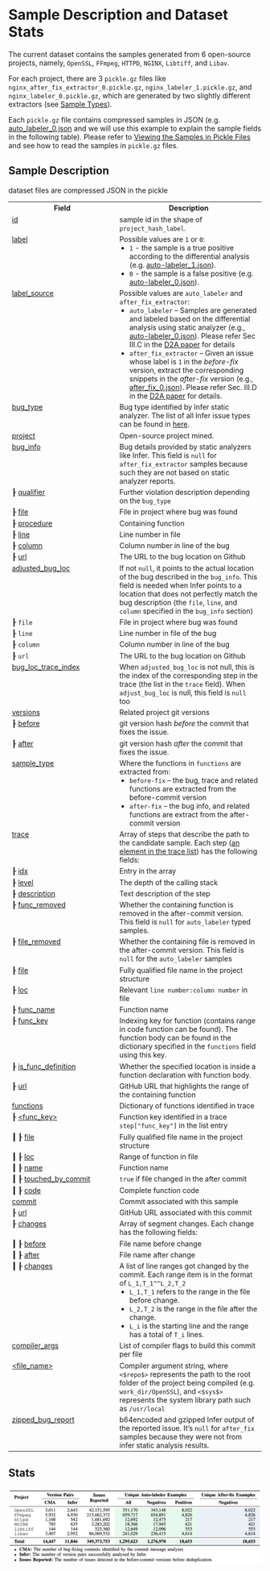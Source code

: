 # Sample Description and Dataset Stats

The current dataset contains the samples generated from 6 open-source projects, namely, `OpenSSL`, `FFmpeg`, `HTTPD`, `NGINX`, `Libtiff`, and `Libav`. 

For each project, there are 3 `pickle.gz` files like `nginx_after_fix_extractor_0.pickle.gz`, `nginx_labeler_1.pickle.gz`, and `nginx_labeler_0.pickle.gz`, which are generated by two slightly different extractors (see [Sample Types](../README.md##sample-types)).

Each `pickle.gz` file contains compressed samples in JSON (e.g. [auto_labeler_0.json](samples/auto_labeler_0.json) and we will use this example to explain the sample fields in the following table). Please refer to [Viewing the Samples in Pickle Files](dataset_usage.md#viewing-the-samples-in-pickle-files) and see how to read the samples in `pickle.gz` files.

## Sample Description

 dataset files are compressed JSON in the pickle

<table>
    <tr>
      <th width="200px">Field</th>
      <th>Description</th>
    </tr>
    <!-- row -->
    <tr>
      <td style="vertical-align:top"> <a href="samples/auto_labeler_0.json#L2" target="_blank">id</a> </td>
      <td> sample id in the shape of <code>project_hash_label</code>. </td>
    </tr>
    <tr>
      <td style="vertical-align:top"> <a href="samples/auto_labeler_0.json#L3" target="_blank">label</a> </td>
      <td> Possible values are <code>1</code> or <code>0</code>:
        <ul style="margin-left: 5px; margin-top: 0px; margin-bottom: 0px; padding-left: 15px;">
            <li> <code>1</code> - the sample is a true positive according to the differential analysis (e.g. <a href="samples/auto_labeler_1.json#L3" target="_blank">auto-labeler_1.json</a>).</li>
            <li> <code>0</code> - the sample is a false positive (e.g. <a href="samples/auto_labeler_0.json#L3" target="_blank">auto-labeler_0.json</a>).</li>
        </ul>
      </td>
    </tr>
    <!-- row -->
    <tr>
      <td style="vertical-align:top"> <a href="samples/auto_labeler_0.json#L4" target="_blank">label_source</a> </td>
      <td> Possible values are <code>auto_labeler</code> and <code>after_fix_extractor</code>:
          <ul style="margin-left: 5px; margin-top: 0px; margin-bottom: 0px; padding-left: 15px;">
              <li><code>auto_labeler</code> – Samples are generated and labeled based on the differential analysis using static analyzer (e.g., <a href="samples/auto_labeler_0.json#L4" target="_blank">auto-labeler_0.json</a>).  Please refer Sec III.C in the <a href="https://arxiv.org/abs/2102.07995"  target="_blank">D2A paper</a> for details</li>
              <li><code>after_fix_extractor</code> – Given an issue whose label is <code>1</code> in the <i>before-fix</i> version, extract the corresponding snippets in the <i>after-fix</i> version (e.g., <a href="samples/after_fix_0.json#L4" target="_blank">after_fix_0.json</a>). Please refer Sec. III.D in the <a href="https://arxiv.org/abs/2102.07995"  target="_blank">D2A paper</a> for details.</li>
          </ul>
      </td>
    </tr>
    <!-- row -->
    <tr>
      <td style="vertical-align:top"> <a href="samples/auto_labeler_0.json#L5" target="_blank">bug_type</a> </td>
      <td>Bug type identified by Infer static analyzer. The list of all Infer issue types can be found in <a href="https://fbinfer.com/docs/all-issue-types" target="_blank">here</a>.
      </td>
    </tr>
    <!-- row -->
    <tr>
      <td style="vertical-align:top"> <a href="samples/auto_labeler_0.json#L6" target="_blank">project</a> </td>
      <td>Open-source project mined.</td>
    </tr>
    <!-- row -->
    <tr>
      <td style="vertical-align:top"> <a href="samples/auto_labeler_0.json#L7-L14" target="_blank">bug_info</a> </td>
      <td>Bug details provided by static analyzers like Infer. This field is <code>null</code> for <code>after_fix_extractor</code> samples because such they are not based on static analyzer reports.</td>
    </tr>
    <!-- row -->
    <tr>
      <td style="vertical-align:top"> &#9504; <a href="samples/auto_labeler_0.json#L8" target="_blank">qualifier</a> </td>
      <td>Further violation description depending on the <code>bug_type</code> </td>
    </tr>
    <!-- row -->
    <tr>
      <td style="vertical-align:top"> &#9504; <a href="samples/auto_labeler_0.json#L9" target="_blank">file</a> </td>
      <td> File in project where bug was found </td>
    </tr>
    <!-- row -->
    <tr>
      <td style="vertical-align:top"> &#9504; <a href="samples/auto_labeler_0.json#L10" target="_blank">procedure</a> </td>
      <td> Containing function </td>
    </tr>
    <!-- row -->
    <tr>
      <td style="vertical-align:top"> &#9504; <a href="samples/auto_labeler_0.json#L11" target="_blank">line</a> </td>
      <td> Line number in file </td>
    </tr>
    <!-- row -->
    <tr>
      <td style="vertical-align:top"> &#9504; <a href="samples/auto_labeler_0.json#L12" target="_blank">column</a> </td>
      <td> Column number in line of the bug </td>
    </tr>
    <!-- row -->
    <tr>
      <td style="vertical-align:top"> &#9504; <a href="samples/auto_labeler_0.json#L13" target="_blank">url</a> </td>
      <td> The URL to the bug location on Github  </td>
    </tr>
    <!-- row -->
    <tr>
      <td style="vertical-align:top"> <a href="samples/auto_labeler_0.json#L15" target="_blank">adjusted_bug_loc</a> </td>
      <td>
      If not <code>null</code>, it points to the actual location of the bug described in the <code>bug_info</code>. This field is needed when Infer points to a location that does not perfectly match the bug description (the <code>file</code>, <code>line</code>, and <code>column</code> specified in the <code>bug_info</code> section)
      </td>
    </tr>
    <!-- row -->
    <tr>
      <td style="vertical-align:top"> &#9504; <code>file</code> </td>
      <td> File in project where bug was found  </td>
    </tr>
    <!-- row -->
    <tr>
      <td style="vertical-align:top"> &#9504; <code>line</code> </td>
      <td> Line number in file of the bug  </td>
    </tr>
    <!-- row -->
    <tr>
      <td style="vertical-align:top"> &#9504; <code>column</code> </td>
      <td> Column number in line of the bug  </td>
    </tr>
    <!-- row -->
    <tr>
      <td style="vertical-align:top"> &#9504; <code>url</code> </td>
      <td> The URL to the bug location on Github  </td>
    </tr>
    <!-- row -->
    <tr>
      <td style="vertical-align:top"> <a href="samples/auto_labeler_0.json#L16" target="_blank">bug_loc_trace_index</a> </td>
      <td>
      When <code>adjusted_bug_loc</code> is not null, this is the index of the corresponding step in the trace (the list in the <code>trace</code> field). When <code>adjust_bug_loc</code> is null, this field is <code>null</code> too 
      </td>
    </tr>
    <!-- row -->
    <tr>
      <td style="vertical-align:top"> <a href="samples/auto_labeler_0.json#L17-L20" target="_blank">versions</a> </td>
      <td> Related project git versions </td>
    </tr>
    <!-- row -->
    <tr>
      <td style="vertical-align:top"> &#9504; <a href="samples/auto_labeler_0.json#L18" target="_blank">before</a> </td>
      <td> git version hash <i>before</i> the commit that fixes the issue. </td>
    </tr>
    <!-- row -->
    <tr>
      <td style="vertical-align:top"> &#9504; <a href="samples/auto_labeler_0.json#L19" target="_blank">after</a> </td>
      <td> git version hash <i>after</i> the commit that fixes the issue. </td>
    </tr>
    <!-- row -->
    <tr>
      <td style="vertical-align:top"> <a href="samples/auto_labeler_0.json#L21" target="_blank">sample_type</a> </td>
      <td>
     Where the functions in <code>functions</code> are extracted from:
        <ul style="margin-left: 5px; margin-top: 0px; margin-bottom: 0px; padding-left: 15px;">
            <li> <code>before-fix</code> – the bug, trace and related functions are extracted from the before-commit version</li>
            <li> <code>after-fix</code> – the bug info, and related functions are extract from the after-commit version </li>
        </ul>
      </td>
    </tr>
    <!-- row -->
    <tr>
      <td style="vertical-align:top"> <a href="samples/auto_labeler_0.json#L22-L270" target="_blank">trace</a> </td>
      <td> Array of steps that describe the path to the candidate sample. Each step (<a href="samples/auto_labeler_0.json#L23-L35" target="_blank">an element in the trace list</a>) has the following fields:</td>
    </tr>
    <!-- row -->
    <tr>
      <td style="vertical-align:top"> &#9504; <a href="samples/auto_labeler_0.json#L24" target="_blank">idx</a> </td>
      <td> Entry in the array </td>
    </tr>
    <!-- row -->
    <tr>
      <td style="vertical-align:top"> &#9504; <a href="samples/auto_labeler_0.json#L25" target="_blank">level</a> </td>
      <td> The depth of the calling stack </td>
    </tr>
    <!-- row -->
    <tr>
      <td style="vertical-align:top"> &#9504; <a href="samples/auto_labeler_0.json#L26" target="_blank">description</a> </td>
      <td>Text description of the step</td>
    </tr>
    <!-- row -->
    <tr>
      <td style="vertical-align:top"> &#9504; <a href="samples/auto_labeler_0.json#L27" target="_blank">func_removed</a> </td>
      <td>Whether the containing function is removed in the after-commit version. This field is <code>null</code> for <code>auto_labeler</code> typed samples.</td>
    </tr>
    <!-- row -->
    <tr>
      <td style="vertical-align:top"> &#9504; <a href="samples/auto_labeler_0.json#L28" target="_blank">file_removed</a> </td>
      <td>Whether the containing file is removed in the after-commit version. This field is <code>null</code> for the <code>auto_labeler</code> samples</td>
    </tr>
    <!-- row -->
    <tr>
      <td style="vertical-align:top"> &#9504; <a href="samples/auto_labeler_0.json#L29" target="_blank">file</a> </td>
      <td>Fully qualified file name in the project structure</td>
    </tr>
    <!-- row -->
    <tr>
      <td style="vertical-align:top"> &#9504; <a href="samples/auto_labeler_0.json#L30" target="_blank">loc</a> </td>
      <td>Relevant <code>line number:column number</code> in file</td>
    </tr>
    <!-- row -->
    <tr>
      <td> &#9504; <a href="samples/auto_labeler_0.json#L31" target="_blank">func_name</a> </td>
      <td>Function name</td>
    </tr>
    <!-- row -->
    <tr>
      <td style="vertical-align:top"> &#9504; <a href="samples/auto_labeler_0.json#L32" target="_blank">func_key</a> </td>
      <td>Indexing key for function (contains range in code function can be found). The function body can be found in the dictionary specified in the <code>functions</code> field using this key.</td>
    </tr>
    <!-- row -->
    <tr>
      <td style="vertical-align:top"> &#9504; <a href="samples/auto_labeler_0.json#L33" target="_blank">is_func_definition</a> </td>
      <td>Whether the specified location is inside a function declaration with function body.</td>
    </tr>
    <!-- row -->
    <tr>
      <td style="vertical-align:top"> &#9504; <a href="samples/auto_labeler_0.json#L34" target="_blank">url</a> </td>
      <td>GitHub URL that highlights the range of the containing function</td>
    </tr>
    <!-- row -->
    <tr>
      <td style="vertical-align:top">  <a href="samples/auto_labeler_0.json#L271-L305" target="_blank">functions</a> </td>
      <td>Dictionary of functions identified in trace</td>
    </tr>
    <!-- row -->
    <tr>
      <td style="vertical-align:top"> &#9504; <a href="samples/auto_labeler_0.json#L272" target="_blank">&lt;func_key&gt;</a> </td>
      <td>Function key identified in a trace <code>step["func_key"]</code> in the list entry</td>
    </tr>
    <!-- row -->
    <tr>
      <td style="vertical-align:top"> <b>&#9475;</b> &#9504; <a href="samples/auto_labeler_0.json#L273" target="_blank">file</a></td>
      <td> Fully qualified file name in the project structure </td>
    </tr>
    <!-- row -->
    <tr>
      <td style="vertical-align:top"> <b>&#9475;</b> &#9504; <a href="samples/auto_labeler_0.json#L274" target="_blank">loc</a> </td>
      <td>Range of function in file </td>
    </tr>
    <!-- row -->
    <tr>
      <td style="vertical-align:top"> <b>&#9475;</b> &#9504; <a href="samples/auto_labeler_0.json#L275" target="_blank">name</a> </td>
      <td> Function name </td>
    </tr>
    <!-- row -->
    <tr>
      <td style="vertical-align:top"> <b>&#9475;</b> &#9504; <a href="samples/auto_labeler_0.json#L276" target="_blank">touched_by_commit</a> </td>
      <td><code>true</code> if file changed in the after commit</td>
    </tr>
    <!-- row -->
    <tr>
      <td style="vertical-align:top"> <b>&#9475;</b> &#9504; <a href="samples/auto_labeler_0.json#L277" target="_blank">code</a> </td>
      <td>Complete function code</td>
    </tr>
     <!-- row -->
    <tr>
      <td style="vertical-align:top">  <a href="samples/auto_labeler_0.json#L294-L305" target="_blank">commit</a> </td>
      <td>Commit associated with this sample</td>
    </tr>
    <!-- row -->
    <tr>
      <td style="vertical-align:top"> &#9504; <a href="samples/auto_labeler_0.json#L295" target="_blank">url</a> </td>
      <td>GitHub URL associated with this commit</td>
    </tr>
    <!-- row -->
    <tr>
      <td style="vertical-align:top"> &#9504; <a href="samples/auto_labeler_0.json#L296-L304" target="_blank">changes</a> </td>
      <td>Array of segment changes. Each change has the following fields:</td>
    </tr>
    <!-- row -->
    <tr>
      <td style="vertical-align:top"> <b>&#9475;</b> &#9504; <a href="samples/auto_labeler_0.json#L298" target="_blank">before</a> </td>
      <td> File name before change </td>
    </tr>
    <!-- row -->
    <tr>
      <td style="vertical-align:top"> <b>&#9475;</b> &#9504; <a href="samples/auto_labeler_0.json#L299" target="_blank">after</a> </td>
      <td> File name after change </td>
    </tr>
    <!-- row -->
    <tr>
      <td style="vertical-align:top"> <b>&#9475;</b> &#9504; <a href="samples/auto_labeler_0.json#L300-L1302" target="_blank">changes</a> </td>
      <td> A list of line ranges got changed by the commit. Each range item is in the format of <code>L_1,T_1^^L_2,T_2</code>
        <ul style="margin-left: 5px; margin-top: 0px; margin-bottom: 0px; padding-left: 15px;">
            <li> <code>L_1,T_1</code> refers to the range in the file before change.</li>
            <li> <code>L_2,T_2</code> is the range in the file after the change. </li>
            <li> <code>L_i</code> is the starting line and the range has a total of <code>T_i</code> lines. </li>
        </ul>
      </td>
    </tr>
    <!-- row -->
    <tr>
      <td style="vertical-align:top"> <a href="samples/auto_labeler_0.json#L306-L310" target="_blank">compiler_args</a> </td>
      <td> List of compiler flags to build this commit per file </td>
    </tr>
    <!-- row -->
    <tr>
      <td style="vertical-align:top"> <a href="samples/auto_labeler_0.json#L307" target="_blank">&lt;file_name&gt;</a> </td>
      <td> Compiler argument string, where <code><$repo$></code> represents the path to the root folder of the project being compiled (e.g. <code>work_dir/OpenSSL</code>), and <code><$sys$></code> represents the system library path such as <code>/usr/local</code> </td>
    </tr>
    <!-- row -->
    <tr>
      <td style="vertical-align:top"> <a href="samples/auto_labeler_0.json#L311" target="_blank">zipped_bug_report</a> </td>
      <td> b64encoded and gzipped Infer output of the reported issue. It’s <code>null</code> for <code>after_fix</code> samples because they were not from infer static analysis results.  </td>
    </tr>
    <!-- row -->
</table>




## Stats

![The Overview of D2A Dataset Generation Pipeline.](assets/gen_result.png)
